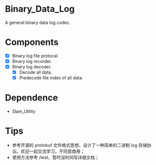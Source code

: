 # Binary_Data_Log
A general binary data log codec.

# Components
- [x] Binary log file protocal.
- [x] Binary log recorder.
- [x] Binary log decoder.
    - [x] Decode all data.
    - [x] Predecode file index of all data.

# Dependence
- Slam_Utility

# Tips
- 参考开源的 protobuf 文件格式思想，设计了一种简单的二进制 log 存储协议。欢迎一起交流学习，不同意商用；
- 使用方法参考 /test，暂时没时间写详细文档；

